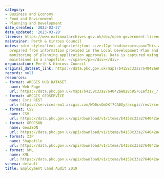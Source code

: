 ```yaml
---
category:
- Business and Economy
- Food and Environment
- Planning and Development
date_created: '2023-03-27'
date_updated: '2023-03-28'
license: https://www.nationalarchives.gov.uk/doc/open-government-licence/version/3/
maintainer: Perth & Kinross Council
notes: <div style='text-align:Left;font-size:12pt'><div><p><span>This audit has been
  prepared from information provided in the Local Development Plan and through the
  monitoring of planning application approvals. Data is captured using ArcGIS and
  maintained in a shapefile. </span></p></div></div>
organization: Perth & Kinross Council
original_dataset_link: https://data.pkc.gov.uk/maps/b4158c33a2764042ae828c95761ef317_7
records: null
resources:
- format: ARCGIS HUB DATASET
  name: Web Page
  url: https://data.pkc.gov.uk/maps/b4158c33a2764042ae828c95761ef317_7
- format: ARCGIS GEOSERVICE
  name: Esri REST
  url: https://services-eu1.arcgis.com/WD0cvOmDKf7CA0Xy/arcgis/rest/services/Employment_Land_Audit_2019/FeatureServer/7
- format: CSV
  name: CSV
  url: https://data.pkc.gov.uk/api/download/v1/items/b4158c33a2764042ae828c95761ef317/csv?layers=7
- format: GEOJSON
  name: GeoJSON
  url: https://data.pkc.gov.uk/api/download/v1/items/b4158c33a2764042ae828c95761ef317/geojson?layers=7
- format: ZIP
  name: Shapefile
  url: https://data.pkc.gov.uk/api/download/v1/items/b4158c33a2764042ae828c95761ef317/shapefile?layers=7
- format: KML
  name: KML
  url: https://data.pkc.gov.uk/api/download/v1/items/b4158c33a2764042ae828c95761ef317/kml?layers=7
schema: default
title: Employment Land Audit 2019
---
```

